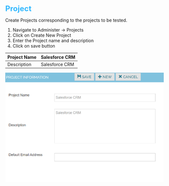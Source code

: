 
<span style="color: #33B8FF;font-size: 1.5rem;font-weight: bold;">Project</span>

Create Projects corresponding to the projects to be tested.

1. Navigate to Administer -> Projects 
2. Click on Create New Project 
3. Enter the Project name and description
4. Click on save button

| Project Name	| Salesforce CRM |
|---------------|----------------|
| Description	| Salesforce CRM |

![Attest Project](./project.png)